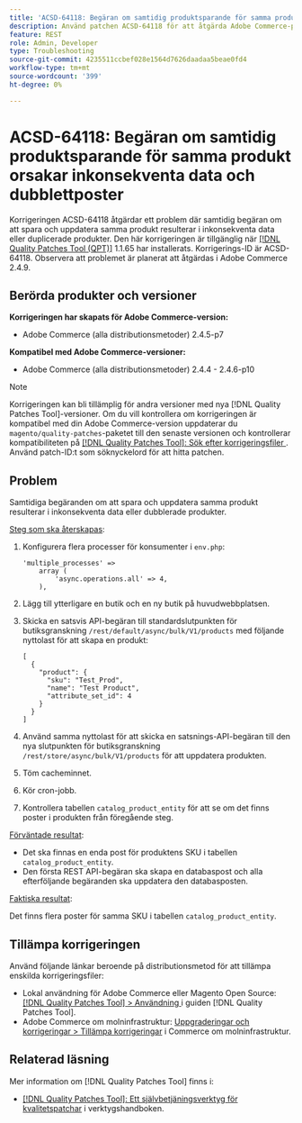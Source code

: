 ```yaml
---
title: 'ACSD-64118: Begäran om samtidig produktsparande för samma produkt orsakar inkonsekventa data och dubblettposter'
description: Använd patchen ACSD-64118 för att åtgärda Adobe Commerce-problemet där samtidig begäran om att spara och uppdatera samma produkt resulterar i inkonsekventa data eller duplicerade produkter.
feature: REST
role: Admin, Developer
type: Troubleshooting
source-git-commit: 4235511ccbef028e1564d7626daadaa5beae0fd4
workflow-type: tm+mt
source-wordcount: '399'
ht-degree: 0%

---
```



# ACSD-64118: Begäran om samtidig produktsparande för samma produkt orsakar inkonsekventa data och dubblettposter

Korrigeringen ACSD-64118 åtgärdar ett problem där samtidig begäran om att spara och uppdatera samma produkt resulterar i inkonsekventa data eller duplicerade produkter. Den här korrigeringen är tillgänglig när [[!DNL Quality Patches Tool (QPT)]](/help/tools/quality-patches-tool/quality-patches-tool-to-self-serve-quality-patches.md) 1.1.65 har installerats. Korrigerings-ID är ACSD-64118. Observera att problemet är planerat att åtgärdas i Adobe Commerce 2.4.9.

## Berörda produkter och versioner

**Korrigeringen har skapats för Adobe Commerce-version:**

* Adobe Commerce (alla distributionsmetoder) 2.4.5-p7

**Kompatibel med Adobe Commerce-versioner:**

* Adobe Commerce (alla distributionsmetoder) 2.4.4 - 2.4.6-p10

>[!NOTE]
>
>Korrigeringen kan bli tillämplig för andra versioner med nya [!DNL Quality Patches Tool]-versioner. Om du vill kontrollera om korrigeringen är kompatibel med din Adobe Commerce-version uppdaterar du `magento/quality-patches`-paketet till den senaste versionen och kontrollerar kompatibiliteten på [[!DNL Quality Patches Tool]: Sök efter korrigeringsfiler ](https://experienceleague.adobe.com/tools/commerce-quality-patches/index.html). Använd patch-ID:t som söknyckelord för att hitta patchen.

## Problem

Samtidiga begäranden om att spara och uppdatera samma produkt resulterar i inkonsekventa data eller dubblerade produkter.

<u>Steg som ska återskapas</u>:

1. Konfigurera flera processer för konsumenter i `env.php`:

   ```
   'multiple_processes' =>
       array (
           'async.operations.all' => 4,
       ),
   ```

1. Lägg till ytterligare en butik och en ny butik på huvudwebbplatsen.
1. Skicka en satsvis API-begäran till standardslutpunkten för butiksgranskning `/rest/default/async/bulk/V1/products` med följande nyttolast för att skapa en produkt:

   ```
   [
     {
       "product": {
         "sku": "Test_Prod",
         "name": "Test Product",
         "attribute_set_id": 4
       }
     }
   ]
   ```

1. Använd samma nyttolast för att skicka en satsnings-API-begäran till den nya slutpunkten för butiksgranskning `/rest/store/async/bulk/V1/products` för att uppdatera produkten.
1. Töm cacheminnet.
1. Kör cron-jobb.
1. Kontrollera tabellen `catalog_product_entity` för att se om det finns poster i produkten från föregående steg.

<u>Förväntade resultat</u>:

* Det ska finnas en enda post för produktens SKU i tabellen `catalog_product_entity`.
* Den första REST API-begäran ska skapa en databaspost och alla efterföljande begäranden ska uppdatera den databasposten.

<u>Faktiska resultat</u>:

Det finns flera poster för samma SKU i tabellen `catalog_product_entity`.

## Tillämpa korrigeringen

Använd följande länkar beroende på distributionsmetod för att tillämpa enskilda korrigeringsfiler:

* Lokal användning för Adobe Commerce eller Magento Open Source: [[!DNL Quality Patches Tool] > Användning ](/help/tools/quality-patches-tool/usage.md) i guiden [!DNL Quality Patches Tool].
* Adobe Commerce om molninfrastruktur: [Uppgraderingar och korrigeringar > Tillämpa korrigeringar](https://experienceleague.adobe.com/docs/commerce-cloud-service/user-guide/develop/upgrade/apply-patches.html) i Commerce om molninfrastruktur.

## Relaterad läsning

Mer information om [!DNL Quality Patches Tool] finns i:

* [[!DNL Quality Patches Tool]: Ett självbetjäningsverktyg för kvalitetspatchar](/help/tools/quality-patches-tool/quality-patches-tool-to-self-serve-quality-patches.md) i verktygshandboken.
